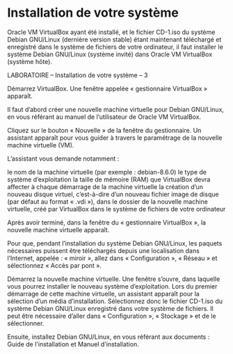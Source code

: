 # Installation de votre système



Oracle VM VirtualBox ayant été installé, et le fichier CD-1.iso du système Debian GNU/Linux (dernière version stable) étant maintenant téléchargé et enregistré dans le système de fichiers de votre ordinateur, il faut installer le système Debian GNU/Linux (système invité) dans Oracle VM VirtualBox (système hôte).



LABORATOIRE – Installation de votre système – 3



Démarrez VirtualBox. Une fenêtre appelée « gestionnaire VirtualBox » apparaît.

Il faut d’abord créer une nouvelle machine virtuelle pour Debian GNU/Linux, en vous référant au manuel de l’utilisateur de Oracle VM VirtualBox.

Cliquez sur le bouton « Nouvelle » de la fenêtre du gestionnaire. Un assistant apparaît pour vous guider à travers le paramétrage de la nouvelle machine virtuelle (VM).

L’assistant vous demande notamment :

le nom de la machine virtuelle (par exemple : debian-8.6.0)
le type de système d’exploitation
la taille de mémoire (RAM) que VirtualBox devra affecter à chaque démarrage de la machine virtuelle
la création d’un nouveau disque virtuel, c’est-à-dire d’un nouveau fichier image de disque (par défaut au format « .vdi »), dans le dossier de la nouvelle machine virtuelle, créé par VirtualBox dans le système de fichiers de votre ordinateur

Après avoir terminé, dans la fenêtre du « gestionnaire VirtualBox », la nouvelle machine virtuelle apparaît.

Pour que, pendant l’installation du système Debian GNU/Linux, les paquets nécessaires puissent être téléchargés depuis une localisation dans l’Internet, appelée : « miroir », allez dans « Configuration », « Réseau » et sélectionnez « Accès par pont ».

Démarrez la nouvelle machine virtuelle. Une fenêtre s’ouvre, dans laquelle vous pourrez installer le nouveau système d’exploitation. Lors du premier démarrage de cette machine virtuelle, un assistant apparaît pour la sélection d’un média d’installation. Sélectionnez donc le fichier CD-1.iso du système Debian GNU/Linux enregistré dans votre système de fichiers. Il peut être nécessaire d’aller dans « Configuration », « Stockage » et de le sélectionner.

Ensuite, installez Debian GNU/Linux, en vous référant aux documents : Guide de l'installation et Manuel d'installation.



